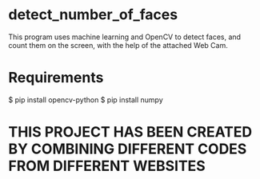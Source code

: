 # detect_number_of_faces
This program uses machine learning and OpenCV to detect faces, and count them on the screen, with the help of the attached Web Cam.

# Requirements
$ pip install opencv-python
$ pip install numpy

# THIS PROJECT HAS BEEN CREATED BY COMBINING DIFFERENT CODES FROM DIFFERENT WEBSITES
